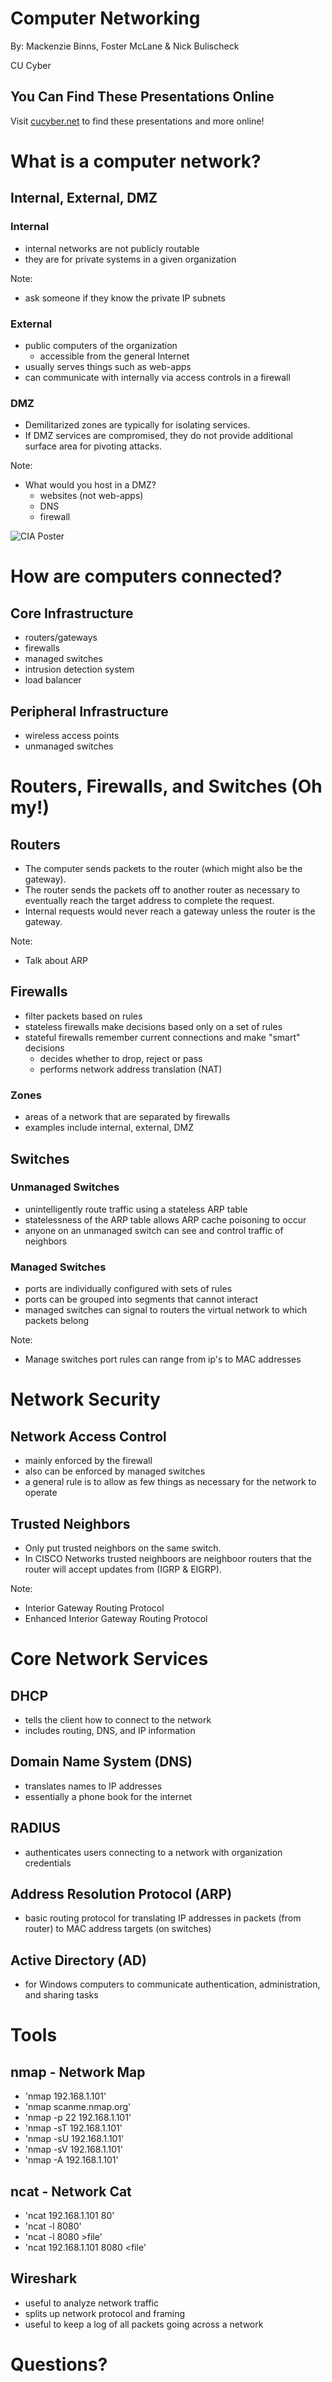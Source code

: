 # Computer Networking

By: Mackenzie Binns, Foster McLane & Nick Bulischeck

CU Cyber


## You Can Find These Presentations Online

Visit [cucyber.net](https://cucyber.net/) to find these presentations and more online!



# What is a computer network?


## Internal, External, DMZ


### Internal

* internal networks are not publicly routable
* they are for private systems in a given organization

Note:
* ask someone if they know the private IP subnets


### External

* public computers of the organization
	- accessible from the general Internet
* usually serves things such as web-apps 
* can communicate with internally via access controls in a firewall


### DMZ

* Demilitarized zones are typically for isolating services.
* If DMZ services are compromised, they do not provide additional surface area for pivoting attacks.

Note:
* What would you host in a DMZ?
	- websites (not web-apps)
	- DNS
	- firewall


![CIA Poster](http://imgs.xkcd.com/comics/cia.png)



# How are computers connected?


## Core Infrastructure

* routers/gateways
* firewalls
* managed switches
* intrusion detection system
* load balancer


## Peripheral Infrastructure

* wireless access points
* unmanaged switches



# Routers, Firewalls, and Switches (Oh my!)


## Routers

* The computer sends packets to the router (which might also be the gateway).
* The router sends the packets off to another router as necessary to eventually reach the target address to complete the request.
* Internal requests would never reach a gateway unless the router is the gateway.

Note:
* Talk about ARP


## Firewalls

* filter packets based on rules
* stateless firewalls make decisions based only on a set of rules 
* stateful firewalls remember current connections and make "smart" decisions
	- decides whether to drop, reject or pass 
	- performs network address translation (NAT)


### Zones

* areas of a network that are separated by firewalls
* examples include internal, external, DMZ


## Switches


### Unmanaged Switches

* unintelligently route traffic using a stateless ARP table
* statelessness of the ARP table allows ARP cache poisoning to occur
* anyone on an unmanaged switch can see and control traffic of neighbors


### Managed Switches

* ports are individually configured with sets of rules
* ports can be grouped into segments that cannot interact
* managed switches can signal to routers the virtual network to which packets belong

Note:
* Manage switches port rules can range from ip's to MAC addresses



# Network Security


## Network Access Control

* mainly enforced by the firewall
* also can be enforced by managed switches
* a general rule is to allow as few things as necessary for the network to operate


## Trusted Neighbors

* Only put trusted neighbors on the same switch.
* In CISCO Networks trusted neighboors are neighboor routers that the router will accept updates from (IGRP & EIGRP).

Note:
* Interior Gateway Routing Protocol
* Enhanced Interior Gateway Routing Protocol



# Core Network Services


## DHCP

* tells the client how to connect to the network
* includes routing, DNS, and IP information


## Domain Name System (DNS)

* translates names to IP addresses
* essentially a phone book for the internet


## RADIUS

* authenticates users connecting to a network with organization credentials


## Address Resolution Protocol (ARP)

* basic routing protocol for translating IP addresses in packets (from router) to MAC address targets (on switches)


## Active Directory (AD)

* for Windows computers to communicate authentication, administration, and sharing tasks



# Tools


## nmap - Network Map

* 'nmap 192.168.1.101'
* 'nmap scanme.nmap.org'
* 'nmap -p 22 192.168.1.101'
* 'nmap -sT 192.168.1.101'
* 'nmap -sU 192.168.1.101'
* 'nmap -sV 192.168.1.101'
* 'nmap -A 192.168.1.101'


## ncat - Network Cat

* 'ncat 192.168.1.101 80'
* 'ncat -l 8080'
* 'ncat -l 8080 >file'
* 'ncat 192.168.1.101 8080 <file'


## Wireshark

* useful to analyze network traffic
* splits up network protocol and framing
* useful to keep a log of all packets going across a network



# Questions?

